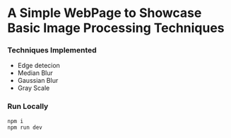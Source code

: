 # A Simple WebPage to Showcase Basic Image Processing Techniques

 ### Techniques Implemented
 - Edge detecion
 - Median Blur
 - Gaussian Blur
 - Gray Scale

 ### Run Locally

 ```
 npm i
 npm run dev
 ```
